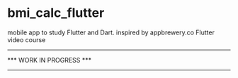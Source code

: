 # bmi_calc_flutter

mobile app to study Flutter and Dart. inspired by appbrewery.co Flutter video course

************************
*** WORK IN PROGRESS ***
************************
